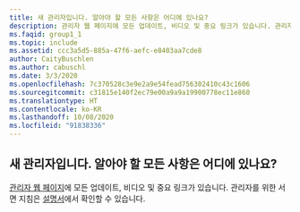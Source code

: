 ```yaml
---
title: 새 관리자입니다. 알아야 할 모든 사항은 어디에 있나요?
description: 관리자 웹 페이지에 모든 업데이트, 비디오 및 중요 링크가 있습니다. 관리자를 위한 서면 지침은...
ms.faqid: group1_1
ms.topic: include
ms.assetid: ccc3a5d5-885a-47f6-aefc-e8403aa7cde8
author: CaityBuschlen
ms.author: cabuschl
ms.date: 3/3/2020
ms.openlocfilehash: 7c370528c3e9e2a9e54fead756302410c43c1606
ms.sourcegitcommit: c31815e140f2ec79e00a9a9a19900778ec11e860
ms.translationtype: HT
ms.contentlocale: ko-KR
ms.lasthandoff: 10/08/2020
ms.locfileid: "91838336"
---
```

## <a name="im-a-new-administrator-where-is-everything-i-need-to-know"></a>새 관리자입니다. 알아야 할 모든 사항은 어디에 있나요?

[관리자 웹 페이지](https://visualstudio.microsoft.com/subscriptions-administration/)에 모든 업데이트, 비디오 및 중요 링크가 있습니다. 관리자를 위한 서면 지침은 [설명서](../../../../admin-responsibilities.md)에서 확인할 수 있습니다.